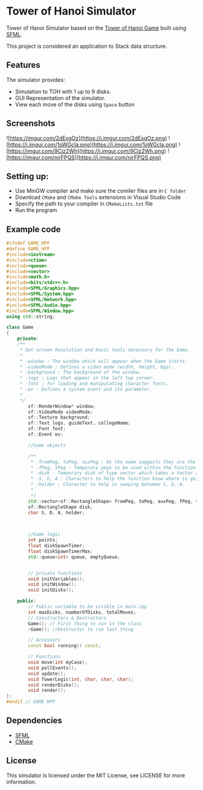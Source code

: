 # Tower of Hanoi Simulator

Tower of Hanoi Simulator based on the [Tower of Hanoi Game](https://en.wikipedia.org/wiki/Tower_of_Hanoi) built using [SFML](https://github.com/SFML/SFML). 

This project is considered an application to Stack data structure.

## Features

The simulator provides:

* Simulation to TOH with 1 up to 9 disks.
* GUI Representation of the simulator.
* View each move of the disks using `Space` button

## Screenshots

![https://imgur.com/2dEsgOz](https://i.imgur.com/2dEsgOz.png)
![https://i.imgur.com/1oWGcla.png](https://i.imgur.com/1oWGcla.png)
![https://imgur.com/9Cjz2Wh](https://i.imgur.com/9Cjz2Wh.png)
![https://imgur.com/nirFPQS](https://i.imgur.com/nirFPQS.png)

## Setting up:
* Use MinGW compiler and make sure the comiler files are in `C folder`
* Download `CMake` and `CMake Tools` extensions in Visual Studio Code
* Specify the path to your compiler in `CMakeLists.txt` file
* Run the program

## Example code

```c++
#ifndef GAME_HPP
#define GAME_HPP
#include<iostream>
#include<ctime>
#include<queue>
#include<vector>
#include<math.h>
#include<bits/stdc++.h>
#include<SFML/Graphics.hpp>
#include<SFML/System.hpp>
#include<SFML/Network.hpp>
#include<SFML/Audio.hpp>
#include<SFML/Window.hpp>
using std::string;

class Game
{
    private:
    /**
     * Set screen Resolution and basic tools necessary for the Game.
     * 
     * -window : The window which will appear when the Game starts.
     * -videoMode : Defines a video mode (width, height, bpp).
     * -background : The background of the window.
     * -logs : Logs that appear in the left top corner.
     * -font : for loading and manipulating character fonts.
     * -ev : Defines a system event and its parameter.
     * 
     */
        sf::RenderWindow* window;
        sf::VideoMode videoMode;
        sf::Texture background;
        sf::Text logs, guideText, collegeName;
        sf::Font font;
        sf::Event ev;

        //Game objects

        /**
         * -fromPeg, toPeg, auxPeg : As the name suggests they are the main Pegs.
         * -fPeg, tPeg : Temporary pegs to be used within the function [ void move(int myCase) ].
         * -disk : Temporary disk of type vector which takes a Vector as a Parameteer.
         * -S, D, A : Characters to help the function know where to go; A for AUX, S for Source and D for Destination.
         * -holder : Character to help in swaping between S, D, A.
         * 
         */
        std::vector<sf::RectangleShape> fromPeg, toPeg, auxPeg, fPeg, tPeg, emptyPeg;
        sf::RectangleShape disk;
        char S, D, A, holder;
        


        //Game logic
        int points;
        float diskSpawnTimer;
        float diskSpawnTimerMax;
        std::queue<int> queue, emptyQueue;


        // private functions
        void initVariables();
        void initWindow();
        void initDisks();

    public:
        // Public variable to be visible in main.cpp
        int maxDisks, numberOfDisks, totalMoves;
        // Constructors & Destructors
        Game(); // First thing to run in the class
        ~Game(); //Destructor to run last thing 

        // Accessors
        const bool running() const;

        // Functions
        void move(int myCase);
        void pollEvents();
        void update();
        void TowerLogic(int, char, char, char);
        void renderDisks();
        void render();
};
#endif // GAME_HPP
```

## Dependencies

* [SFML](https://github.com/SFML/SFML)
* [CMake](https://cmake.org/)

## License

This simulator is licensed under the MIT License, see LICENSE for more information.
